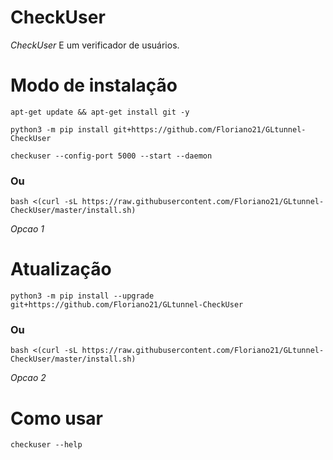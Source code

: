 # CheckUser

*CheckUser* E um verificador de usuários.

# Modo de instalação
```
apt-get update && apt-get install git -y
```
```
python3 -m pip install git+https://github.com/Floriano21/GLtunnel-CheckUser
```
```
checkuser --config-port 5000 --start --daemon
```

### Ou
```
bash <(curl -sL https://raw.githubusercontent.com/Floriano21/GLtunnel-CheckUser/master/install.sh)
```
 *Opcao 1*

# Atualização
```
python3 -m pip install --upgrade git+https://github.com/Floriano21/GLtunnel-CheckUser
```

### Ou
```
bash <(curl -sL https://raw.githubusercontent.com/Floriano21/GLtunnel-CheckUser/master/install.sh)
```
 *Opcao 2*

# Como usar
```
checkuser --help
```
